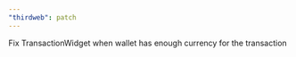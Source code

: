 ```yaml
---
"thirdweb": patch
---
```


Fix TransactionWidget when wallet has enough currency for the transaction
